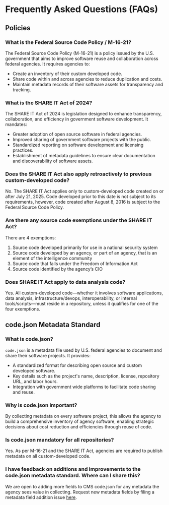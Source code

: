 # Frequently Asked Questions (FAQs)

## Policies

### What is the Federal Source Code Policy / M-16-21?

The Federal Source Code Policy (M-16-21) is a policy issued by the U.S. government that aims to improve software reuse and collaboration across federal agencies. It requires agencies to:

- Create an inventory of their custom developed code.
- Share code within and across agencies to reduce duplication and costs.
- Maintain metadata records of their software assets for transparency and tracking.

### What is the SHARE IT Act of 2024?

The SHARE IT Act of 2024 is legislation designed to enhance transparency, collaboration, and efficiency in government software development. It mandates:

- Greater adoption of open source software in federal agencies.
- Improved sharing of government software projects with the public.
- Standardized reporting on software development and licensing practices.
- Establishment of metadata guidelines to ensure clear documentation and discoverability of software assets.

### Does the SHARE IT Act also apply retroactively to previous custom-developed code?

No. The SHARE IT Act applies only to custom-developed code created on or after July 21, 2025. Code developed prior to this date is not subject to its requirements, however, code created after August 8, 2016 is subject to the Federal Source Code Policy.

### Are there any source code exemptions under the SHARE IT Act?

There are 4 exemptions:

1. Source code developed primarily for use in a national security system
2. Source code developed by an agency, or part of an agency, that is an element of the intelligence community
3. Source code that falls under the Freedom of Information Act
4. Source code identified by the agency’s CIO

### Does SHARE IT Act apply to data analysis code?

Yes. All custom-developed code—whether it involves software applications, data analysis, infrastructure/devops, interoperability, or internal tools/scripts—must reside in a repository, unless it qualifies for one of the four exemptions.

## code.json Metadata Standard

### What is code.json?

`code.json` is a metadata file used by U.S. federal agencies to document and share their software projects. It provides:

- A standardized format for describing open source and custom developed software.
- Key details such as the project's name, description, license, repository URL, and labor hours.
- Integration with government wide platforms to facilitate code sharing and reuse.

### Why is code.json important?

By collecting metadata on every software project, this allows the agency to build a comprehensive inventory of agency software, enabling strategic decisions about cost reduction and efficiencies through reuse of code.

### Is code.json mandatory for all repositories?

Yes. As per M-16-21 and the SHARE IT Act, agencies are required to publish metadata on all custom-developed code.

### I have feedback on additions and improvements to the code.json metadata standard. Where can I share this?

We are open to adding more fields to CMS code.json for any metadata the agency sees value in collecting. Request new metadata fields by filing a metadata field addition issue [here](https://github.com/DSACMS/gov-codejson/issues/new?template=metadata-field-addition.md).
